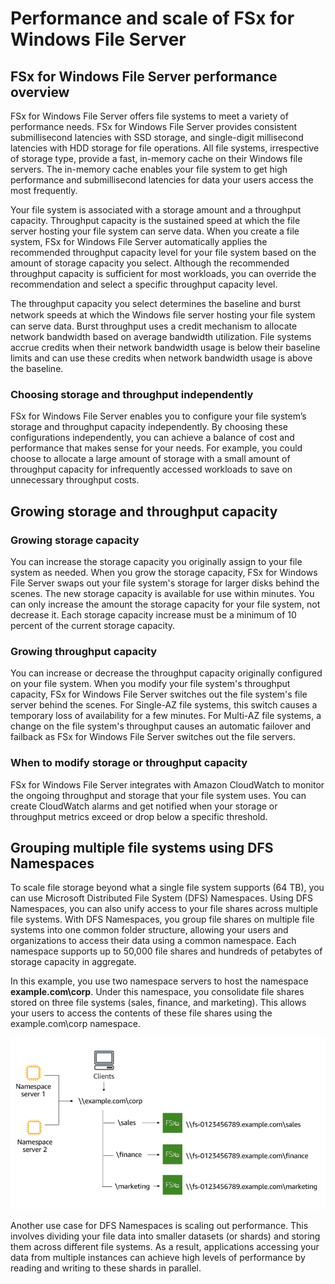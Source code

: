 # Performance and scale of FSx for Windows File Server

## FSx for Windows File Server performance overview

FSx for Windows File Server offers file systems to meet a variety of performance needs. FSx for Windows File Server provides consistent submillisecond latencies with SSD storage, and single-digit millisecond latencies with HDD storage for file operations. All file systems, irrespective of storage type, provide a fast, in-memory cache on their Windows file servers. The in-memory cache enables your file system to get high performance and submillisecond latencies for data your users access the most frequently.  

Your file system is associated with a storage amount and a throughput capacity. Throughput capacity is the sustained speed at which the file server hosting your file system can serve data. When you create a file system, FSx for Windows File Server automatically applies the recommended throughput capacity level for your file system based on the amount of storage capacity you select. Although the recommended throughput capacity is sufficient for most workloads, you can override the recommendation and select a specific throughput capacity level.

The throughput capacity you select determines the baseline and burst network speeds at which the Windows ﬁle server hosting your ﬁle system can serve data. Burst throughput uses a credit mechanism to allocate network bandwidth based on average bandwidth utilization. File systems accrue credits when their network bandwidth usage is below their baseline limits and can use these credits when network bandwidth usage is above the baseline.

### Choosing storage and throughput independently

FSx for Windows File Server enables you to configure your file system’s storage and throughput capacity independently. By choosing these configurations independently, you can achieve a balance of cost and performance that makes sense for your needs. For example, you could choose to allocate a large amount of storage with a small amount of throughput capacity for infrequently accessed workloads to save on unnecessary throughput costs.

## Growing storage and throughput capacity

### Growing storage capacity

You can increase the storage capacity you originally assign to your file system as needed. When you grow the storage capacity, FSx for Windows File Server swaps out your file system's storage for larger disks behind the scenes. The new storage capacity is available for use within minutes. You can only increase the amount the storage capacity for your file system, not decrease it. Each storage capacity increase must be a minimum of 10 percent of the current storage capacity. 

### Growing throughput capacity

You can increase or decrease the throughput capacity originally configured on your file system. When you modify your file system's throughput capacity, FSx for Windows File Server switches out the file system's file server behind the scenes. For Single-AZ file systems, this switch causes a temporary loss of availability for a few minutes. For Multi-AZ file systems, a change on the file system's throughput causes an automatic failover and failback as FSx for Windows File Server switches out the file servers.

### When to modify storage or throughput capacity

FSx for Windows File Server integrates with Amazon CloudWatch to monitor the ongoing throughput and storage that your file system uses. You can create CloudWatch alarms and get notified when your storage or throughput metrics exceed or drop below a specific threshold.

## Grouping multiple file systems using DFS Namespaces

To scale file storage beyond what a single file system supports (64 TB), you can use Microsoft Distributed File System (DFS) Namespaces. Using DFS Namespaces, you can also unify access to your file shares across multiple file systems. With DFS Namespaces, you group file shares on multiple file systems into one common folder structure, allowing your users and organizations to access their data using a common namespace. Each namespace supports up to 50,000 file shares and hundreds of petabytes of storage capacity in aggregate.

In this example, you use two namespace servers to host the namespace **example.com\corp**. Under this namespace, you consolidate file shares stored on three file systems (sales, finance, and marketing). This allows your users to access the contents of these file shares using the example.com\corp namespace.

![Fig. 1 DFS Namespace servers](../../../../../img/SAA-CO2/storage-services/fsx-for-windows-file-server/performance-and-scale/diag01.png)

Another use case for DFS Namespaces is scaling out performance. This involves dividing your file data into smaller datasets (or shards) and storing them across different file systems. As a result, applications accessing your data from multiple instances can achieve high levels of performance by reading and writing to these shards in parallel.
